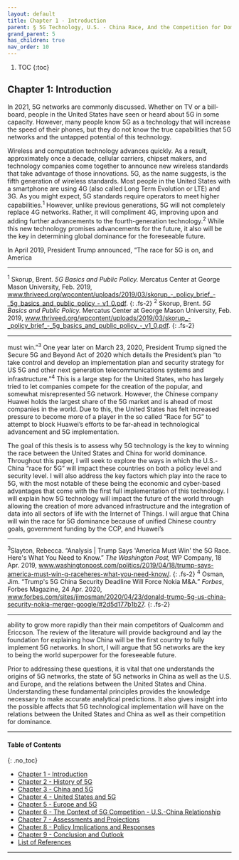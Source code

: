 ```yaml
---
layout: default
title: Chapter 1 - Introduction
parent: § 5G Technology, U.S. - China Race, And the Competition for Dominance 
grand_parent: 5 
has_children: true
nav_order: 10
---
```

<style>
.dont-break-out {
  /* These are technically the same, but use both */
  overflow-wrap: break-word;
  word-wrap: break-word;

     -ms-word-break: break-all;
  /* This is the dangerous one in WebKit, as it breaks things wherever */
  word-break: break-all;
  /* Instead use this non-standard one: */
  word-break: break-word;
}

.youtube-container {
    position: relative;
    width: 100%;
    height: 0;
    padding-bottom: 56.25%;
}
.youtube-video {
    position: absolute;
    top: 0;
    left: 0;
    width: 100%;
    height: 100%;
}

</style>

<div class="dont-break-out" markdown="1">

1. TOC
{:toc}

## Chapter 1: Introduction
In 2021, 5G networks are commonly discussed. Whether on TV or a bill-board, people in the United States have seen or heard about 5G in some capacity. However, many people know 5G as a technology that will increase the speed of their phones, but they do not know the true capabilities that 5G networks and the untapped potential of this technology.

Wireless and computation technology advances quickly. As a result, approximately once a decade, cellular carriers, chipset makers, and technology companies come together to announce new wireless standards that take advantage of those innovations. 5G, as the name suggests, is the fifth generation of wireless standards. Most people in the United States with a smartphone are using 4G (also called Long Term Evolution or LTE) and 3G. As you might expect, 5G standards require operators to meet higher capabilities.<sup>1</sup> However, unlike previous generations, 5G will not completely replace 4G networks. Rather, it will compliment 4G, improving upon and adding further advancements to the fourth-generation technology.<sup>2</sup> While this new technology promises advancements for the future, it also will be the key in determining global dominance for the foreseeable future.

In April 2019, President Trump announced, “The race for 5G is on, and America

***
<sup>1</sup> Skorup, Brent. *5G Basics and Public Policy.* Mercatus Center at George Mason University, Feb. 2019, www.thriveed.org/wpcontent/uploads/2019/03/skorup_-_policy_brief_-_5g_basics_and_public_policy_-_v1_0.pdf. 
{: .fs-2}
<sup>2</sup> Skorup, Brent. *5G Basics and Public Policy.* Mercatus Center at George Mason University, Feb. 2019, www.thriveed.org/wpcontent/uploads/2019/03/skorup_-_policy_brief_-_5g_basics_and_public_policy_-_v1_0.pdf.
{: .fs-2}
***

must win.”<sup>3</sup> One year later on March 23, 2020, President Trump signed the Secure 5G and Beyond Act of 2020 which details the President’s plan “to take control and develop an implementation plan and security strategy for US 5G and other next generation telecommunications systems and infrastructure.”<sup>4</sup> This is a large step for the United States, who has largely tried to let companies compete for the creation of the popular, and somewhat misrepresented 5G network. However, the Chinese company Huawei holds the largest share of the 5G market and is ahead of most companies in the world. Due to this, the United States has felt increased pressure to become more of a player in the so called “Race for 5G” to attempt to block Huawei’s efforts to be far-ahead in technological advancement and 5G implementation.

The goal of this thesis is to assess why 5G technology is the key to winning the race between the United States and China for world dominance. Throughout this paper, I will seek to explore the ways in which the U.S.- China “race for 5G” will impact these countries on both a policy level and security level. I will also address the key factors which play into the race to 5G, with the most notable of these being the economic and cyber-based advantages that come with the first full implementation of this technology. I will explain how 5G technology will impact the future of the world through allowing the creation of more advanced infrastructure and the integration of data into all sectors of life with the Internet of Things. I will argue that China will win the race for 5G dominance because of unified Chinese country goals, government funding by the CCP, and Huawei’s

***
<sup>3</sup>Slayton, Rebecca. “Analysis | Trump Says 'America Must Win' the 5G Race. Here's What You Need to Know.” *The Washington Post,* WP Company, 18 Apr. 2019, www.washingtonpost.com/politics/2019/04/18/trump-says-america-must-win-g-raceheres-what-you-need-know/. 
{: .fs-2}
<sup>4</sup> Osman, Jim. “Trump's 5G China Security Deadline Will Force Nokia M&A.” *Forbes*, Forbes Magazine, 24 Apr. 2020, www.forbes.com/sites/jimosman/2020/04/23/donald-trump-5g-us-china-security-nokia-merger-google/#2d5d177b1b27.
{: .fs-2}
***

ability to grow more rapidly than their main competitors of Qualcomm and Ericcson. The review of the literature will provide background and lay the foundation for explaining how China will be the first country to fully implement 5G networks. In short, I will argue that 5G networks are the key to being the world superpower for the foreseeable future.

Prior to addressing these questions, it is vital that one understands the origins of 5G networks, the state of 5G networks in China as well as the U.S. and Europe, and the relations between the United States and China. Understanding these fundamental principles provides the knowledge necessary to make accurate analytical predictions. It also gives insight into the possible affects that 5G technological implementation will have on the relations between the United States and China as well as their competition for dominance.

***

#### Table of Contents
{: .no_toc}

<ul><li> <a href="/docs/5G/5g-technology-us-china-race-and-the-competition-for-dominan-1/">Chapter 1 - Introduction</a></li><li> <a href="/docs/5G/5g-technology-us-china-race-and-the-competition-for-dominan-2/">Chapter 2 - History of 5G</a></li><li> <a href="/docs/5G/5g-technology-us-china-race-and-the-competition-for-dominan-3/">Chapter 3 - China and 5G</a></li><li> <a href="/docs/5G/5g-technology-us-china-race-and-the-competition-for-dominan-4/">Chapter 4 - United States and 5G</a></li><li> <a href="/docs/5G/5g-technology-us-china-race-and-the-competition-for-dominan-5/">Chapter 5 - Europe and 5G</a></li><li> <a href="/docs/5G/5g-technology-us-china-race-and-the-competition-for-dominan-6/">Chapter 6 - The Context of 5G Competition - U.S.-China Relationship</a></li><li> <a href="/docs/5G/5g-technology-us-china-race-and-the-competition-for-dominan-7/">Chapter 7 - Assessments and Projections</a></li><li> <a href="/docs/5G/5g-technology-us-china-race-and-the-competition-for-dominan-8/">Chapter 8 - Policy Implications and Responses</a></li><li> <a href="/docs/5G/5g-technology-us-china-race-and-the-competition-for-dominan-9/">Chapter 9 - Conclusion and Outlook</a></li><li> <a href="/docs/5G/5g-technology-us-china-race-and-the-competition-for-dominan-10/">List of References</a></li></ul>

***

</div>
